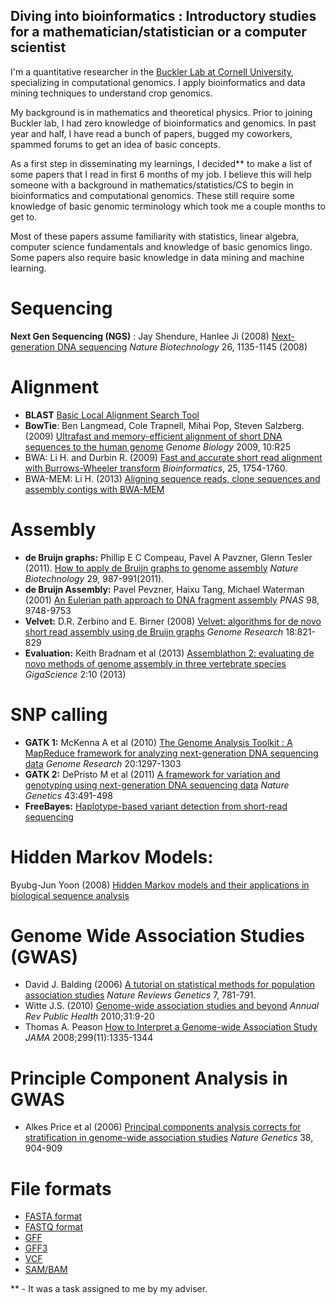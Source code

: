 ## Diving into bioinformatics : Introductory studies for a mathematician/statistician or a computer scientist


I'm a quantitative researcher in the [Buckler Lab at Cornell University](http://www.maizegenetics.net/), specializing in computational genomics. I apply bioinformatics and data mining techniques to understand crop genomics. 

My background is in mathematics and theoretical physics. Prior to joining Buckler lab, I had zero knowledge of bioinformatics and genomics. In past year and half, I have read a bunch of papers, bugged my coworkers, spammed forums to get an idea of basic concepts. 

As a first step in disseminating my learnings, I decided** to make a list of some papers that I read in first 6 months of my job. I believe this will help someone with a background in mathematics/statistics/CS to begin in bioinformatics and computational genomics. These still require some knowledge of basic genomic terminology which took me a couple months to get to. 

Most of these papers assume familiarity with statistics, linear algebra, computer science fundamentals and knowledge of basic genomics lingo. Some papers also require basic knowledge in data mining and machine learning. 


# **Sequencing**

**Next Gen Sequencing (NGS)** : Jay Shendure, Hanlee Ji (2008) [Next-generation DNA sequencing](http://www.nature.com/nbt/journal/v26/n10/full/nbt1486.html) *Nature Biotechnology* 26, 1135-1145 (2008)

# **Alignment**
- **BLAST** [Basic Local Alignment Search Tool](http://blast.ncbi.nlm.nih.gov/Blast.cgi)
- **BowTie**: Ben Langmead, Cole Trapnell, Mihai Pop, Steven Salzberg. (2009) [Ultrafast and memory-efficient alignment of short DNA sequences to the human genome](http://genomebiology.com/2009/10/3/R25) *Genome Biology* 2009, 10:R25
- BWA: Li H. and Durbin R. (2009) [Fast and accurate short read alignment with Burrows-Wheeler transform](http://www.ncbi.nlm.nih.gov/pubmed/19451168) *Bioinformatics*, 25, 1754-1760.
- BWA-MEM: Li H. (2013) [Aligning sequence reads, clone sequences and assembly contigs with BWA-MEM](http://arxiv.org/abs/1303.3997)  

# **Assembly**
- **de Bruijn graphs:** Phillip E C Compeau, Pavel A Pavzner, Glenn Tesler (2011). [How to apply de Bruijn graphs to genome assembly](http://www.nature.com/nbt/journal/v29/n11/full/nbt.2023.html) *Nature Biotechnology* 29, 987-991(2011).
- **de Bruijn Assembly:** Pavel Pevzner, Haixu Tang, Michael Waterman (2001) [An Eulerian path approach to DNA fragment assembly](http://ai.stanford.edu/~serafim/cs262/Papers/Euler.pdf) *PNAS* 98, 9748-9753
- **Velvet:** D.R. Zerbino and E. Birner (2008) [Velvet: algorithms for de novo short read assembly using de Bruijn graphs](http://genome.cshlp.org/content/18/5/821.short) *Genome Research* 18:821-829
- **Evaluation:** Keith Bradnam et al (2013) [Assemblathon 2: evaluating de novo methods of genome assembly in three vertebrate species](http://www.gigasciencejournal.com/content/2/1/10) *GigaScience* 2:10 (2013)

#  **SNP calling**
- **GATK 1:** McKenna A et al (2010) [The Genome Analysis Toolkit : A MapReduce framework for analyzing next-generation DNA sequencing data](http://genome.cshlp.org/content/20/9/1297) *Genome Research* 20:1297-1303
- **GATK 2:** DePristo M et al (2011) [A framework for variation and genotyping using next-generation DNA sequencing data](http://www.nature.com/ng/journal/v43/n5/full/ng.806.html) *Nature Genetics* 43:491-498
- **FreeBayes:** [Haplotype-based variant detection from short-read sequencing](http://arxiv.org/abs/1207.3907)


#  Hidden Markov Models: 
Byubg-Jun Yoon (2008) [Hidden Markov models and their applications in biological sequence analysis](http://www.ncbi.nlm.nih.gov/pmc/articles/PMC2766791/pdf/CG-10-402.pdf)


#  Genome Wide Association Studies (GWAS) 
- David J. Balding (2006) [A tutorial on statistical methods for population association studies](http://www.nature.com/nrg/journal/v7/n10/full/nrg1916.html) *Nature Reviews Genetics* 7, 781-791.
- Witte J.S. (2010) [Genome-wide association studies and beyond](http://www.ncbi.nlm.nih.gov/pubmed/20235850) *Annual Rev Public Health* 2010;31:9-20
- Thomas A. Peason [How to Interpret a Genome-wide Association Study](http://jama.jamanetwork.com/article.aspx?articleid=181647) *JAMA* 2008;299(11):1335-1344


#  Principle Component Analysis in GWAS
- Alkes Price et al (2006) [Principal components analysis corrects for stratification in genome-wide association studies](http://www.nature.com/ng/journal/v38/n8/abs/ng1847.html) *Nature Genetics* 38, 904-909

# File formats
- [FASTA format](https://en.wikipedia.org/wiki/FASTA_format)
- [FASTQ format](https://en.wikipedia.org/wiki/FASTQ_format)
- [GFF](http://www.sanger.ac.uk/resources/software/)
- [GFF3](http://gmod.org/wiki/GFF3)
- [VCF](http://samtools.github.io/hts-specs/VCFv4.1.pdf)
- [SAM/BAM](http://samtools.github.io/hts-specs/SAMv1.pdf)

** - It was a task assigned to me by my adviser. 
